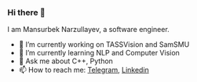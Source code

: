 ### Hi there 👋

I am Mansurbek Narzullayev, a software engineer.

- 🔭 I’m currently working on TASSVision and SamSMU
- 🌱 I’m currently learning NLP and Computer Vision
- 💬 Ask me about C++, Python
- 📫 How to reach me: [Telegram](https://t.me/mansurbeknarzullayev), [Linkedin](https://www.linkedin.com/in/mansurbeknarzullayev/)
